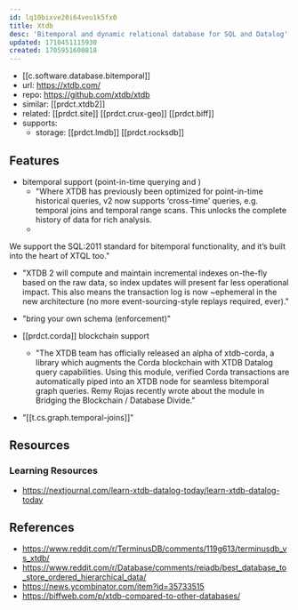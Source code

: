 ```yaml
---
id: lq10bixve20i64veu1k5fx0
title: Xtdb
desc: 'Bitemporal and dynamic relational database for SQL and Datalog'
updated: 1710451115930
created: 1705951600818
---
```


- [[c.software.database.bitemporal]]
- url: https://xtdb.com/
- repo: https://github.com/xtdb/xtdb
- similar: [[prdct.xtdb2]]
- related: [[prdct.site]] [[prdct.crux-geo]] [[prdct.biff]]
- supports:
  - storage: [[prdct.lmdb]] [[prdct.rocksdb]]

## Features

- bitemporal support (point-in-time querying and )
  - "Where XTDB has previously been optimized for point-in-time historical queries, v2 now supports ‘cross-time’ queries, e.g. temporal joins and temporal range scans. This unlocks the complete history of data for rich analysis.
  - 
We support the SQL:2011 standard for bitemporal functionality, and it’s built into the heart of XTQL too."

- "XTDB 2 will compute and maintain incremental indexes on-the-fly based on the raw data, so index updates will present far less operational impact. This also means the transaction log is now ~ephemeral in the new architecture (no more event-sourcing-style replays required, ever)."
- "bring your own schema (enforcement)"

- [[prdct.corda]] blockchain support 
  - "The XTDB team has officially released an alpha of xtdb-corda, a library which augments the Corda blockchain with XTDB Datalog query capabilities. Using this module, verified Corda transactions are automatically piped into an XTDB node for seamless bitemporal graph queries. Remy Rojas recently wrote about the module in Bridging the Blockchain / Database Divide."
- "[[t.cs.graph.temporal-joins]]"

## Resources

### Learning Resources

- https://nextjournal.com/learn-xtdb-datalog-today/learn-xtdb-datalog-today

## References

- https://www.reddit.com/r/TerminusDB/comments/119g613/terminusdb_vs_xtdb/
- https://www.reddit.com/r/Database/comments/reiadb/best_database_to_store_ordered_hierarchical_data/
- https://news.ycombinator.com/item?id=35733515
- https://biffweb.com/p/xtdb-compared-to-other-databases/